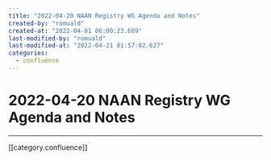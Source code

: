 ```yaml
---
title: "2022-04-20 NAAN Registry WG Agenda and Notes"
created-by: "romuald"
created-at: "2022-04-01 06:00:23.689"
last-modified-by: "romuald"
last-modified-at: "2022-04-21 01:57:02.627"
categories:
  - confluence
---
```


# 2022-04-20 NAAN Registry WG Agenda and Notes


---

[[category.confluence]]

